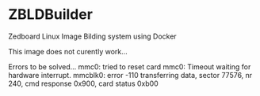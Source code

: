 # ZBLDBuilder
Zedboard Linux Image Bilding system using Docker

This image does not curently work...

Errors to be solved...
mmc0: tried to reset card
mmc0: Timeout waiting for hardware interrupt.
mmcblk0: error -110 transferring data, sector 77576, nr 240, cmd response 0x900,
 card status 0xb00
 
